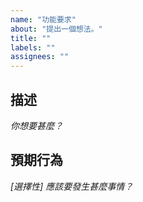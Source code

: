 ```yaml
---
name: "功能要求"
about: "提出一個想法。"
title: ""
labels: ""
assignees: ""
---
```

## 描述

*你想要甚麼？*



## 預期行為

*\[選擇性\] 應該要發生甚麼事情？*


